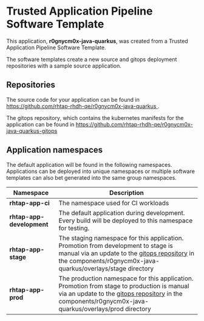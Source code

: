 # Trusted Application Pipeline Software Template

This application, **r0gnycm0x-java-quarkus**, was created from a Trusted Application Pipeline Software Template.

The software templates create a new source and gitops deployment repositories with a sample source application. 

## Repositories

The source code for your application can be found in [https://github.com/rhtap-rhdh-qe/r0gnycm0x-java-quarkus ](https://github.com/rhtap-rhdh-qe/r0gnycm0x-java-quarkus ).
 
The gitops repository, which contains the kubernetes manifests for the application can be found in 
[https://github.com/rhtap-rhdh-qe/r0gnycm0x-java-quarkus-gitops ](https://github.com/rhtap-rhdh-qe/r0gnycm0x-java-quarkus-gitops ) 

## Application namespaces 

The default application will be found in the following namespaces. Applications can be deployed into unique namespaces or multiple software templates can also bet generated into the same group namespaces.  

|  Namespace   |  Description   |  
| -------- | -------- |
| **rhtap-app-ci** | The namespace used for CI workloads |
| **rhtap-app-development** | The default application during development. Every build will be deployed to this namespace for testing. |
| **rhtap-app-stage** | The staging namespace for this application. Promotion from development to stage is manual via an update to the [gitops repository](https://github.com/rhtap-rhdh-qe/r0gnycm0x-java-quarkus-gitops ) in the components/r0gnycm0x-java-quarkus/overlays/stage directory |
| **rhtap-app-prod** | The production namespace for this application. Promotion from stage to production is manual via an update to the [gitops repository](https://github.com/rhtap-rhdh-qe/r0gnycm0x-java-quarkus-gitops ) in the components/r0gnycm0x-java-quarkus/overlays/prod directory |
